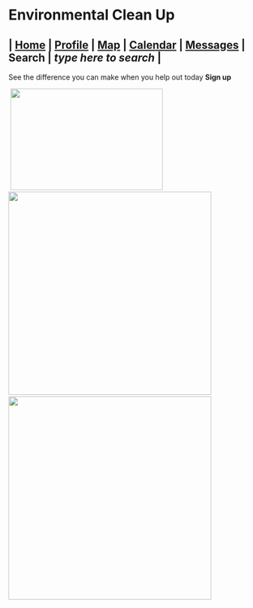 # Environmental Clean Up 

| [Home](https://pdc1601.github.io/SWEN-101-Group1/) | [Profile](https://pdc1601.github.io/SWEN-101-Group1/profile) | [Map](https://pdc1601.github.io/SWEN-101-Group1/map) | [Calendar](https://pdc1601.github.io/SWEN-101-Group1/calendar) | [Messages](https://pdc1601.github.io/SWEN-101-Group1/messages) | Search | *type here to search* |
------------------------------------
See the difference you can make when you help out today
**Sign up**

<img align="center">
<img width="300" height="200" src="https://3sgnl2s7bpy1cjg9d34esq4e-wpengine.netdna-ssl.com/wp-content/uploads/2018/11/0qW5Rs2XUfY3-300x200.jpg">
<img align="center">
<img width="400" height="400" src="https://www.wemove.eu/sites/wemove.eu/files/webform/campaign/gettyimages-763242941_0.jpeg">
<img align="center">
<img width="400" height="400" src="https://www.ncel.net/wp-content/uploads/2018/05/Plastics-1.jpg">

